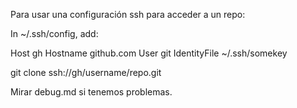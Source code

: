 Para usar una configuración ssh para acceder a un repo:

In ~/.ssh/config, add:

Host gh
        Hostname github.com
        User git
        IdentityFile ~/.ssh/somekey

git clone ssh://gh/username/repo.git

Mirar debug.md si tenemos problemas.
